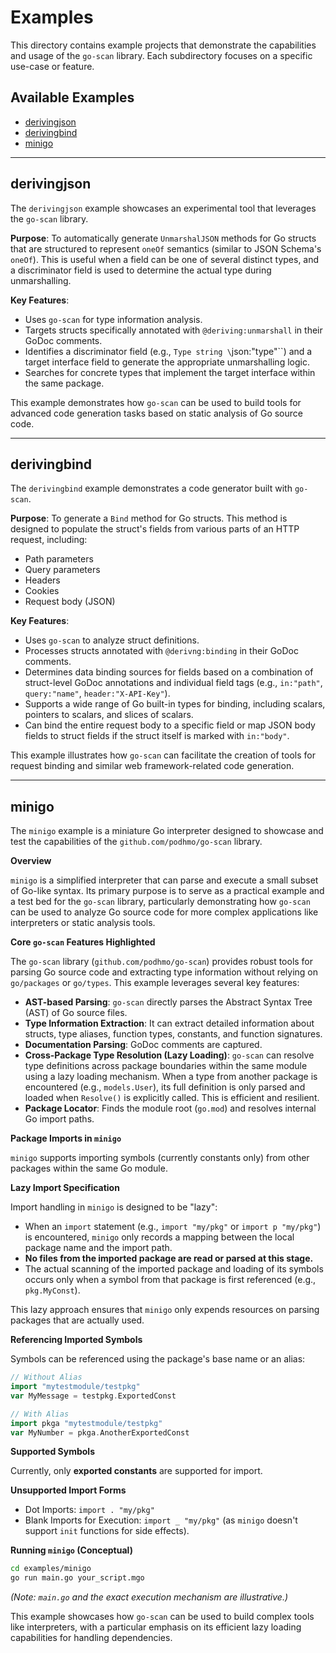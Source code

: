 # Examples

This directory contains example projects that demonstrate the capabilities and usage of the `go-scan` library. Each subdirectory focuses on a specific use-case or feature.

## Available Examples

- [derivingjson](#derivingjson)
- [derivingbind](#derivingbind)
- [minigo](#minigo)

---

## derivingjson

The `derivingjson` example showcases an experimental tool that leverages the `go-scan` library.

**Purpose**: To automatically generate `UnmarshalJSON` methods for Go structs that are structured to represent `oneOf` semantics (similar to JSON Schema's `oneOf`). This is useful when a field can be one of several distinct types, and a discriminator field is used to determine the actual type during unmarshalling.

**Key Features**:
- Uses `go-scan` for type information analysis.
- Targets structs specifically annotated with `@deriving:unmarshall` in their GoDoc comments.
- Identifies a discriminator field (e.g., `Type string \`json:"type"\``) and a target interface field to generate the appropriate unmarshalling logic.
- Searches for concrete types that implement the target interface within the same package.

This example demonstrates how `go-scan` can be used to build tools for advanced code generation tasks based on static analysis of Go source code.

---

## derivingbind

The `derivingbind` example demonstrates a code generator built with `go-scan`.

**Purpose**: To generate a `Bind` method for Go structs. This method is designed to populate the struct's fields from various parts of an HTTP request, including:
- Path parameters
- Query parameters
- Headers
- Cookies
- Request body (JSON)

**Key Features**:
- Uses `go-scan` to analyze struct definitions.
- Processes structs annotated with `@derivng:binding` in their GoDoc comments.
- Determines data binding sources for fields based on a combination of struct-level GoDoc annotations and individual field tags (e.g., `in:"path"`, `query:"name"`, `header:"X-API-Key"`).
- Supports a wide range of Go built-in types for binding, including scalars, pointers to scalars, and slices of scalars.
- Can bind the entire request body to a specific field or map JSON body fields to struct fields if the struct itself is marked with `in:"body"`.

This example illustrates how `go-scan` can facilitate the creation of tools for request binding and similar web framework-related code generation.

---

## minigo

The `minigo` example is a miniature Go interpreter designed to showcase and test the capabilities of the `github.com/podhmo/go-scan` library.

**Overview**

`minigo` is a simplified interpreter that can parse and execute a small subset of Go-like syntax. Its primary purpose is to serve as a practical example and a test bed for the `go-scan` library, particularly demonstrating how `go-scan` can be used to analyze Go source code for more complex applications like interpreters or static analysis tools.

**Core `go-scan` Features Highlighted**

The `go-scan` library (`github.com/podhmo/go-scan`) provides robust tools for parsing Go source code and extracting type information without relying on `go/packages` or `go/types`. This example leverages several key features:

-   **AST-based Parsing**: `go-scan` directly parses the Abstract Syntax Tree (AST) of Go source files.
-   **Type Information Extraction**: It can extract detailed information about structs, type aliases, function types, constants, and function signatures.
-   **Documentation Parsing**: GoDoc comments are captured.
-   **Cross-Package Type Resolution (Lazy Loading)**: `go-scan` can resolve type definitions across package boundaries within the same module using a lazy loading mechanism. When a type from another package is encountered (e.g., `models.User`), its full definition is only parsed and loaded when `Resolve()` is explicitly called. This is efficient and resilient.
-   **Package Locator**: Finds the module root (`go.mod`) and resolves internal Go import paths.

**Package Imports in `minigo`**

`minigo` supports importing symbols (currently constants only) from other packages within the same Go module.

**Lazy Import Specification**

Import handling in `minigo` is designed to be "lazy":

-   When an `import` statement (e.g., `import "my/pkg"` or `import p "my/pkg"`) is encountered, `minigo` only records a mapping between the local package name and the import path.
-   **No files from the imported package are read or parsed at this stage.**
-   The actual scanning of the imported package and loading of its symbols occurs only when a symbol from that package is first referenced (e.g., `pkg.MyConst`).

This lazy approach ensures that `minigo` only expends resources on parsing packages that are actually used.

**Referencing Imported Symbols**

Symbols can be referenced using the package's base name or an alias:

```go
// Without Alias
import "mytestmodule/testpkg"
var MyMessage = testpkg.ExportedConst

// With Alias
import pkga "mytestmodule/testpkg"
var MyNumber = pkga.AnotherExportedConst
```

**Supported Symbols**

Currently, only **exported constants** are supported for import.

**Unsupported Import Forms**

-   Dot Imports: `import . "my/pkg"`
-   Blank Imports for Execution: `import _ "my/pkg"` (as `minigo` doesn't support `init` functions for side effects).

**Running `minigo` (Conceptual)**

```bash
cd examples/minigo
go run main.go your_script.mgo
```
*(Note: `main.go` and the exact execution mechanism are illustrative.)*

This example showcases how `go-scan` can be used to build complex tools like interpreters, with a particular emphasis on its efficient lazy loading capabilities for handling dependencies.
